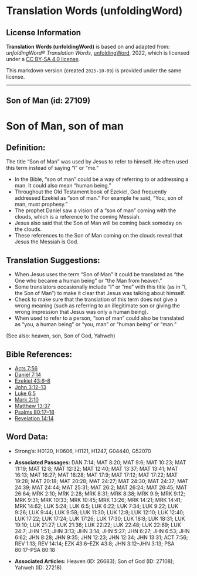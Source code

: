 # Translation Words (unfoldingWord)

## License Information

**Translation Words (unfoldingWord)** is based on and adapted from: _unfoldingWord® Translation Words_, [unfoldingWord](https://unfoldingword.org/utw), 2022, which is licensed under a [CC BY-SA 4.0 license](https://creativecommons.org/licenses/by-sa/4.0/legalcode.en).

This markdown version (created `2025-10-09`) is provided under the same license.



--------------------------------

## Son of Man (id: 27109)

Son of Man, son of man
======================

Definition:
-----------

The title “Son of Man” was used by Jesus to refer to himself. He often used this term instead of saying “I” or “me.”

* In the Bible, “son of man” could be a way of referring to or addressing a man. It could also mean “human being.”
* Throughout the Old Testament book of Ezekiel, God frequently addressed Ezekiel as “son of man.” For example he said, “You, son of man, must prophesy.”
* The prophet Daniel saw a vision of a “son of man” coming with the clouds, which is a reference to the coming Messiah.
* Jesus also said that the Son of Man will be coming back someday on the clouds.
* These references to the Son of Man coming on the clouds reveal that Jesus the Messiah is God.

Translation Suggestions:
------------------------

* When Jesus uses the term “Son of Man” it could be translated as “the One who became a human being” or “the Man from heaven.”
* Some translators occasionally include “I” or “me” with this title (as in “I, the Son of Man”) to make it clear that Jesus was talking about himself.
* Check to make sure that the translation of this term does not give a wrong meaning (such as referring to an illegitimate son or giving the wrong impression that Jesus was only a human being).
* When used to refer to a person, “son of man” could also be translated as “you, a human being” or “you, man” or “human being” or “man.”

(See also: heaven, son, Son of God, Yahweh)

Bible References:
-----------------

* [Acts 7:56](https://ref.ly/Acts7:56)
* [Daniel 7:14](https://ref.ly/Dan7:14)
* [Ezekiel 43:6–8](https://ref.ly/Ezek43:6-Ezek43:8)
* [John 3:12–13](https://ref.ly/John3:12-John3:13)
* [Luke 6:5](https://ref.ly/Luke6:5)
* [Mark 2:10](https://ref.ly/Mark2:10)
* [Matthew 13:37](https://ref.ly/Matt13:37)
* [Psalms 80:17–18](https://ref.ly/Ps80:17-Ps80:18)
* [Revelation 14:14](https://ref.ly/Rev14:14)

Word Data:
----------

* Strong’s: H0120, H0606, H1121, H1247, G04440, G52070

* **Associated Passages:** DAN 7:14; MAT 8:20; MAT 9:6; MAT 10:23; MAT 11:19; MAT 12:8; MAT 12:32; MAT 12:40; MAT 13:37; MAT 13:41; MAT 16:13; MAT 16:27; MAT 16:28; MAT 17:9; MAT 17:12; MAT 17:22; MAT 19:28; MAT 20:18; MAT 20:28; MAT 24:27; MAT 24:30; MAT 24:37; MAT 24:39; MAT 24:44; MAT 25:31; MAT 26:2; MAT 26:24; MAT 26:45; MAT 26:64; MRK 2:10; MRK 2:28; MRK 8:31; MRK 8:38; MRK 9:9; MRK 9:12; MRK 9:31; MRK 10:33; MRK 10:45; MRK 13:26; MRK 14:21; MRK 14:41; MRK 14:62; LUK 5:24; LUK 6:5; LUK 6:22; LUK 7:34; LUK 9:22; LUK 9:26; LUK 9:44; LUK 9:58; LUK 11:30; LUK 12:8; LUK 12:10; LUK 12:40; LUK 17:22; LUK 17:24; LUK 17:26; LUK 17:30; LUK 18:8; LUK 18:31; LUK 19:10; LUK 21:27; LUK 21:36; LUK 22:22; LUK 22:48; LUK 22:69; LUK 24:7; JHN 1:51; JHN 3:13; JHN 3:14; JHN 5:27; JHN 6:27; JHN 6:53; JHN 6:62; JHN 8:28; JHN 9:35; JHN 12:23; JHN 12:34; JHN 13:31; ACT 7:56; REV 1:13; REV 14:14; EZK 43:6–EZK 43:8; JHN 3:12–JHN 3:13; PSA 80:17–PSA 80:18
* **Associated Articles:** Heaven (ID: 26683); Son of God (ID: 27108); Yahweh (ID: 27218)

